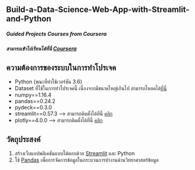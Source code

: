 ## Build-a-Data-Science-Web-App-with-Streamlit-and-Python


##### Guided Projects Courses from Coursera
##### สามารถเข้าไปเรียนได้ที่นี่ [Coursera](https://www.coursera.org/projects/data-science-streamlit-python)


## ความต้องการของระบบในการทำโปรเจค
* Python (ขณะที่ทำใช้เวอร์ชัน 3.6) 
* Dataset ที่ใช้ในการทำโปรเจคนี้ เนื่องจากมีขนาดใหญ่เกินไป สามารถโหลดได้[ที่นี่](https://drive.google.com/drive/folders/1RF_t2dK4nSKE0y6_lSqnEG4vdRExUkU7?usp=sharing)
* numpy==1.16.4
* pandas==0.24.2
* pydeck==0.3.0
* streamlit==0.57.3 --> สามารถติดตั้งได้ที่นี่ [คลิก](https://docs.streamlit.io/en/latest/troubleshooting/clean-install.html)
* plotly==4.0.0 --> สามารถติดตั้งได้ที่นี่ [คลิก](https://pypi.org/project/plotly-express/)



## วัตถุประสงค์
1. สร้างเว็บแอปพลิเคชันแบบโต้ตอบด้วย [Streamlit](https://www.streamlit.io/) และ Python
2. ใช้ [Pandas](https://pandas.pydata.org/) เพื่อการจัดการข้อมูลในกระบวนการทำงานด้านวิทยาศาสตร์ข้อมูล

